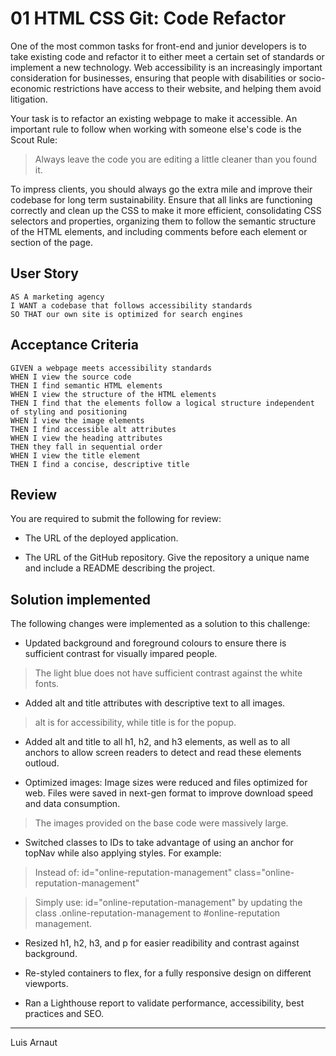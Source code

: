 # 01 HTML CSS Git: Code Refactor

One of the most common tasks for front-end and junior developers is to take existing code and refactor it to either meet a certain set of standards or implement a new technology. Web accessibility is an increasingly important consideration for businesses, ensuring that people with disabilities or socio-economic restrictions have access to their website, and helping them avoid litigation.

Your task is to refactor an existing webpage to make it accessible. An important rule to follow when working with someone else's code is the Scout Rule:

> Always leave the code you are editing a little cleaner than you found it.

To impress clients, you should always go the extra mile and improve their codebase for long term sustainability. Ensure that all links are functioning correctly and clean up the CSS to make it more efficient, consolidating CSS selectors and properties, organizing them to follow the semantic structure of the HTML elements, and including comments before each element or section of the page.

## User Story

```
AS A marketing agency
I WANT a codebase that follows accessibility standards
SO THAT our own site is optimized for search engines
```

## Acceptance Criteria

```
GIVEN a webpage meets accessibility standards
WHEN I view the source code
THEN I find semantic HTML elements
WHEN I view the structure of the HTML elements
THEN I find that the elements follow a logical structure independent of styling and positioning
WHEN I view the image elements
THEN I find accessible alt attributes
WHEN I view the heading attributes
THEN they fall in sequential order
WHEN I view the title element
THEN I find a concise, descriptive title
```

## Review

You are required to submit the following for review:

* The URL of the deployed application.

* The URL of the GitHub repository. Give the repository a unique name and include a README describing the project.


## Solution implemented

The following changes were implemented as a solution to this challenge:

* Updated background and foreground colours to ensure there is sufficient contrast for visually impared people.

> The light blue does not have sufficient contrast against the white fonts.

* Added alt and title attributes with descriptive text to all images.

> alt is for accessibility, while title is for the popup.

* Added alt and title to all h1, h2, and h3 elements, as well as to all anchors to allow screen readers to detect and read these elements outloud.

* Optimized images: Image sizes were reduced and files optimized for web. Files were saved in next-gen format to improve download speed and data consumption.

> The images provided on the base code were massively large.

* Switched classes to IDs to take advantage of using an anchor for topNav while also applying styles.  For example:
> Instead of: id="online-reputation-management" class="online-reputation-management"

> Simply use: id="online-reputation-management" by updating the class .online-reputation-management to #online-reputation management.

* Resized h1, h2, h3, and p for easier readibility and contrast against background.

* Re-styled containers to flex, for a fully responsive design on different viewports.

* Ran a Lighthouse report to validate performance, accessibility, best practices and SEO.

- - -
Luis Arnaut